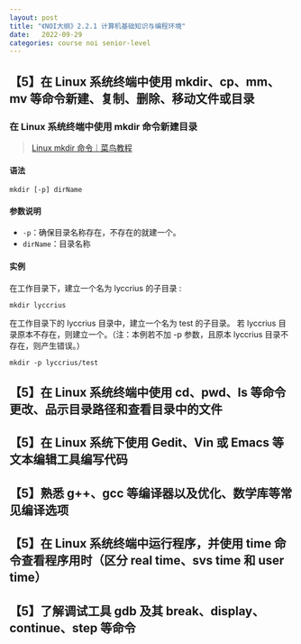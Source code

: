 ```yaml
---
layout: post
title: "《NOI大纲》2.2.1 计算机基础知识与编程环境"
date:   2022-09-29
categories: course noi senior-level
---
```


## 【5】在 Linux 系统终端中使用 mkdir、cp、mm、mv 等命令新建、复制、删除、移动文件或目录

### 在 Linux 系统终端中使用 mkdir 命令新建目录

> <a href="https://www.runoob.com/linux/linux-comm-mkdir.html" target="_blank">Linux mkdir 命令｜菜鸟教程</a>

#### 语法

```
mkdir [-p] dirName
```

#### 参数说明

* `-p`：确保目录名称存在，不存在的就建一个。
* `dirName`：目录名称

#### 实例

在工作目录下，建立一个名为 lyccrius 的子目录 :

```
mkdir lyccrius
```

在工作目录下的 lyccrius 目录中，建立一个名为 test 的子目录。
若 lyccrius 目录原本不存在，则建立一个。（注：本例若不加 -p 参数，且原本 lyccrius 目录不存在，则产生错误。）

```
mkdir -p lyccrius/test
```

## 【5】在 Linux 系统终端中使用 cd、pwd、ls 等命令更改、品示目录路径和查看目录中的文件

## 【5】在 Linux 系统下使用 Gedit、Vin 或 Emacs 等文本编辑工具编写代码

## 【5】熟悉 g++、gcc 等编译器以及优化、数学库等常见编译选项

## 【5】在 Linux 系统终端中运行程序，并使用 time 命令查看程序用时（区分 real time、svs time 和 user time）

## 【5】了解调试工具 gdb 及其 break、display、continue、step 等命令